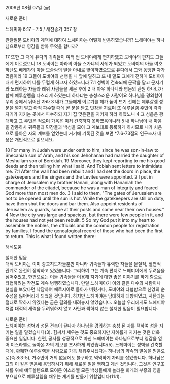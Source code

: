 2009년 08월 07일 (금)

새로운 준비



느헤미야 6:17 - 7:5 / 새찬송가 357 장


관찰질문
도비야의 계책에 대하여 느헤미야는 어떻게 반응하였습니까?
느헤미야는 하나님으로부터 영감을 받아 무엇을 합니까?

17 또한 그 때에 유다의 귀족들이 여러 번 도비야에게 편지하였고 도비야의 편지도 그들에게 이르렀으니 18 도비야는 아라의 아들 스가냐의 사위가 되었고 도비야의 아들 여호하난도 베레갸의 아들 므술람의 딸을 아내로 맞이하였으므로 유다에서 그와 동맹한 자가 많음이라 
19 그들이 도비야의 선행을 내 앞에 말하고 또 내 말도 그에게 전하매 도비야가 내게 편지하여 나를 두렵게 하고자 하였느니라 7:1 성벽이 건축되매 문짝을 달고 문지기와 노래하는 자들과 레위 사람들을 세운 후에 2 내 아우 하나니와 영문의 관원 하나냐가 함께 예루살렘을 다스리게 하였는데 하나냐는 충성스러운 사람이요 하나님을 경외함이 무리 중에서 뛰어난 자라 3 내가 그들에게 이르기를 해가 높이 뜨기 전에는 예루살렘 성문을 열지 말고 아직 파수할 때에 곧 문을 닫고 빗장을 지르며 또 예루살렘 주민이 각각 자기가 지키는 곳에서 파수하되 자기 집 맞은편을 지키게 하라 하였노니 4 그 성읍은 광대하고 그 주민은 적으며 가옥은 미처 건축하지 못하였음이니라 5 내 하나님이 내 마음을 감동하사 귀족들과 민장들과 백성을 모아 그 계보대로 등록하게 하시므로 내가 처음으로 돌아온 자의 계보를 얻었는데 거기에 기록된 것을 보면 
*7:6-73절의 인구조사 내용은 개인적으로 읽으세요. 

18 For many in Judah were under oath to him, since he was son-in-law to Shecaniah son of Arah, and his son Jehohanan had married the daughter of Meshullam son of Berekiah. 19 Moreover, they kept reporting to me his good deeds and then telling him what I said. And Tobiah sent letters to intimidate me. 7:1 After the wall had been rebuilt and I had set the doors in place, the gatekeepers and the singers and the Levites were appointed. 2 I put in charge of Jerusalem my brother Hanani, along with Hananiah the commander of the citadel, because he was a man of integrity and feared God more than most men do. 3 I said to them, "The gates of Jerusalem are not to be opened until the sun is hot. While the gatekeepers are still on duty, have them shut the doors and bar them. Also appoint residents of Jerusalem as guards, some at their posts and some near their own houses." 4 Now the city was large and spacious, but there were few people in it, and the houses had not yet been rebuilt. 5 So my God put it into my heart to assemble the nobles, the officials and the common people for registration by families. I found the genealogical record of those who had been the first to return. This is what I found written there:

해석도움





철저한 믿음  
대적 도비야는 이미 종교지도자들뿐만 아니라 귀족들과 유력한 자들을 물질적, 혈연적 관계로 완전히 장악하고 있었습니다. 그리하여 그는 계속 편지로 느헤미야에게 두려움을 심어주었고, 한편으로는 이들 귀족들을 이용해 자기에 대한 좋은 이야기를 하게 함으로 타협하려는 작전도 계속 병행하였습니다. 만일 느헤미야가 이와 같은 다수의 사람이나 현실을 보았다면 낙담하여 페르시아로 돌아가 버렸거나, 도비야와 타협함으로 신앙의 순수성을 잃어버리게 되었을 것입니다. 하지만 느헤미야는 담대하게 대항하였고, 사탄과는 절대로 짝하지 않겠다는 굳은 결의를 내려놓지 않았습니다. 오늘날 우리에게도 느헤미야처럼 대적의 세력을 두려워하지 않고 사탄과 짝하지 않는 철저한 믿음이 필요합니다.    

새로운 준비  
느헤미야는 성벽과 성문 건축이 끝나자 하나님을 경외하는 충성 된 자를 택하여 성을 지키는 일을 맡겼습니다(3). 힘써서 세우는 것도 중요하지만 지혜롭게 지키는 것은 더욱 중요한 일입니다. 한편, 공사를 성공적으로 마친 느헤미야는 하나님으로부터 영감을 얻어 이스라엘로 돌아온 자의 계보를 조사하게 되었습니다(5). 느헤미야는 성벽을 건축할 때에, 황폐한 예루살렘을 사람으로 가득 채워주시겠다는 하나님의 약속의 말씀을 믿음으로(슥 8:3-5), 거주민이 거의 없음에도 불구하고 넉넉하게 자리를 잡았습니다. 하나님은 그의 이 같은 믿음에 응답하시기 위해 새로운 일을 행하고 계신 것입니다. 그것은 인구조사를 위해 예루살렘으로 모여든 이스라엘 모든 백성들에게 놀라운 회개와 부흥의 영을 부으심으로 예루살렘을 채우는 계기를 만들기 위함입니다(11:1).